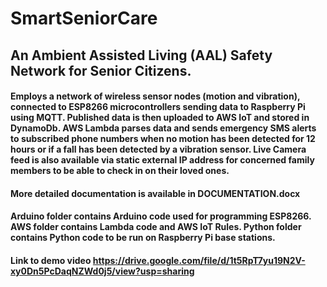 # SmartSeniorCare

## An Ambient Assisted Living (AAL) Safety Network for Senior Citizens.

#### Employs a network of wireless sensor nodes (motion and vibration), connected to ESP8266 microcontrollers sending data to Raspberry Pi using MQTT. Published data is then uploaded to AWS IoT and stored in DynamoDb. AWS Lambda parses data and sends emergency SMS alerts to subscribed phone numbers when no motion has been detected for 12 hours or if a fall has been detected by a vibration sensor. Live Camera feed is also available via static external IP address for concerned family members to be able to check in on their loved ones.

#### More detailed documentation is available in DOCUMENTATION.docx

#### Arduino folder contains Arduino code used for programming ESP8266. AWS folder contains Lambda code and AWS IoT Rules. Python folder contains Python code to be run on Raspberry Pi base stations.

#### Link to demo video https://drive.google.com/file/d/1t5RpT7yu19N2V-xy0Dn5PcDaqNZWd0j5/view?usp=sharing
